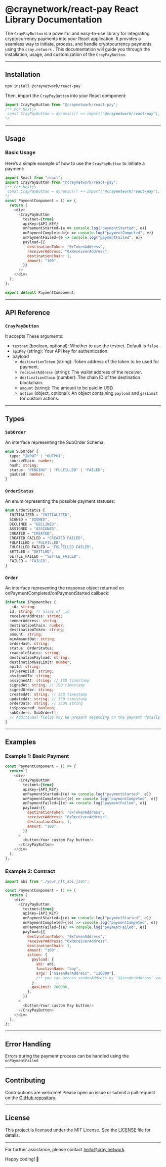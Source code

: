 # @craynetwork/react-pay React Library Documentation

The `CrayPayButton` is a powerful and easy-to-use library for integrating cryptocurrency payments into your React application. It provides a seamless way to initiate, process, and handle cryptocurrency payments using the `cray.network` . This documentation will guide you through the installation, usage, and customization of the `CrayPayButton`.

---

## Installation

```bash
npm install @craynetwork/react-pay
```

Then, import the `CrayPayButton` into your React component:

```javascript
import CrayPayButton from "@craynetwork/react-pay";
/** For Nextjs
 const CrayPayButton = dynamic(() => import("@craynetwork/react-pay"), { ssr: false });
*/
```

---

## Usage

### Basic Usage

Here’s a simple example of how to use the `CrayPayButton` to initiate a payment:

```javascript
import React from "react";
import CrayPayButton from "@craynetwork/react-pay";
/** For Nextjs
 const CrayPayButton = dynamic(() => import("@craynetwork/react-pay"), { ssr: false });
*/
const PaymentComponent = () => {
  return (
    <div>
      <CrayPayButton
        testnet={true}
        apiKey={API_KEY}
        onPaymentStarted={e => console.log("paymentStarted", e)}
        onPaymentCompleted={e => console.log("paymentCompeted", e)}
        onPaymentFailed={e => console.log("paymentFailed", e)}
        payload={{
          destinationToken: "0xTokenAddress",
          receiverAddress: "0xReceiverAddress",
          destinationChain: 1,
          amount: "100",
        }}
      />
    </div>
  );
};

export default PaymentComponent;
```

---

## API Reference

### `CrayPayButton`

It accepts These arguments:

- `testnet` (boolean, optional): Whether to use the testnet. Default is `false`.
- `apiKey` (string): Your API key for authentication.
- payload
  - `destinationToken` (string): Token address of the token to be used for payment.
  - `receiverAddress` (string): The wallet address of the receiver.
  - `destinationChain` (number): The chain ID of the destination blockchain.
  - `amount` (string): The amount to be paid in USD.
  - `action` (object, optional): An object containing `payload` and `gasLimit` for custom actions.

---

## Types

### `SubOrder`

An interface representing the SubOrder Schema:

```typescript
enum SubOrder {
  type: "INPUT" | "OUTPUT";
  sourceChain: number;
  hash: string;
  status: "PENDING" | "FULFILLED" | "FAILED";
  gasUsed: number;
}
```

### `OrderStatus`

An enum representing the possible payment statuses:

```typescript
enum OrderStatus {
  INITIALIZED = "INITIALIZED",
  SIGNED = "SIGNED",
  DECLINED = "DECLINED",
  ASSIGNED = "ASSIGNED",
  CREATED = "CREATED",
  CREATED_FAILED = "CREATED_FAILED",
  FULFILLED = "FULFILLED",
  FULFILLED_FAILED = "FULFILLED_FAILED",
  SETTLED = "SETTLED",
  SETTLE_FAILED = "SETTLE_FAILED",
  FAILED = "FAILED",
}
```

### `Order`

An interface representing the response object returned on onPaymentCompleted/onPaymentStarted callback:

```typescript
interface IPaymentRes {
  _id: string;
  id: string; // alias of _id
  receiverAddress: string;
  senderAddress: string;
  destinationChain: number;
  destinationToken: string;
  amount: string;
  minAmountOut: string;
  orderHash: string;
  status: OrderStatus;
  readableStatus: string;
  destinationPayload: string;
  destinationGasLimit: number;
  apiId: string;
  solverApiId: string;
  assignedTo: string;
  assignedAt: string; // ISO timestamp
  signedAt: string; // ISO timestamp
  signedOrder: string;
  createdAt: string; // ISO timestamp
  updatedAt: string; // ISO timestamp
  orderData: string; // JSON string
  isSponsered: boolean;
  subOrders: SubOrder[];
  // Additional fields may be present depending on the payment details
}
```

---

## Examples

### Example 1: Basic Payment

```javascript
const PaymentComponent = () => {
  return (
    <div>
      <CrayPayButton
        testnet={true}
        apiKey={API_KEY}
        onPaymentStarted={(e) => console.log("paymentStarted", e)}
        onPaymentCompleted={(e) => console.log("paymentCompeted", e)}
        onPaymentFailed={(e) => console.log("paymentFailed", e)}
        payload={{
          destinationToken: "0xTokenAddress",
          receiverAddress: "0xReceiverAddress",
          destinationChain: 1,
          amount: "100",
        }}
      >
        <button>Your custom Pay button/>
      </CrayPayButton>
    </div>
  );
};
```

### Example 2: Contract

```javascript
import abi from "./your_nft_abi.json";

const PaymentComponent = () => {
  return (
    <div>
      <CrayPayButton
        testnet={true}
        apiKey={API_KEY}
        onPaymentStarted={(e) => console.log("paymentStarted", e)}
        onPaymentCompleted={(e) => console.log("paymentCompeted", e)}
        onPaymentFailed={(e) => console.log("paymentFailed", e)}
        payload={{
          destinationToken: "0xTokenAddress",
          receiverAddress: "0xReceiverAddress",
          destinationChain: 1,
          amount: "100",
          action: {
            payload: {
              abi: abi,
              functionName: "buy",
              args: ["$$senderAddress", "120000"],
              /** you can access senderAddress by `$$senderAddress` variable */
            },
            gasLimit: 200000,
          },
        }}
      >
        <button>Your custom Pay button/>
      </CrayPayButton>
    </div>
  );
};
```

---

## Error Handling

Errors during the payment process can be handled using the `onPaymentFailed`

---

## Contributing

Contributions are welcome! Please open an issue or submit a pull request on the [GitHub repository](https://github.com/your-repo-link).

---

## License

This project is licensed under the MIT License. See the [LICENSE](https://github.com/your-repo-link/LICENSE) file for details.

---

For further assistance, please contact [hello@cray.network](mailto:hello@cray.network).

Happy coding! 🚀
